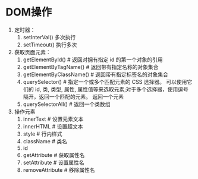 # DOM操作

1. 定时器：
   1. setInterVal() 多次执行
   2. setTimeout()  执行多次
2. 获取页面元素：
   1. getElementById() # 返回对拥有指定 id 的第一个对象的引用
   2. getElementByTagName() # 返回带有指定名称的对象集合
   3. getElementByClassName() # 返回带有指定标签名的对象集合
   4. querySelector() # 指定一个或多个匹配元素的 CSS 选择器。 可以使用它们的 id, 类, 类型, 属性, 属性值等来选取元素;对于多个选择器，使用逗号隔开，返回一个匹配的元素。 返回一个元素
   5. querySelectorAll()  # 返回一个类数组
3. 操作元素
   1. innerText # 设置元素文本
   2. innerHTML # 设置超文本
   3. style # 行内样式
   4. className # 类名
   5. id
   6. getAttribute # 获取属性名
   7. setAttribute # 设置属性名
   8. removeAttribute # 移除属性名
